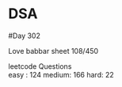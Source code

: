 # DSA

#Day 302

Love babbar sheet
    108/450
    
leetcode Questions   
easy : 124
medium: 166
hard: 22


 